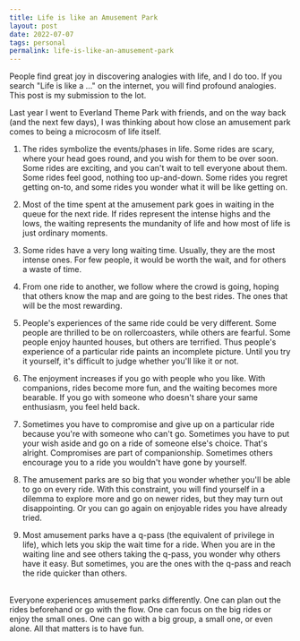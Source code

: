 ```yaml
---
title: Life is like an Amusement Park
layout: post
date: 2022-07-07
tags: personal
permalink: life-is-like-an-amusement-park
---
```

<p class="body"><span>People find great joy in discovering analogies with life, and I do too. If you search "Life is like a …" on the internet, you will find profound analogies. This post is my submission to the lot.</span></p><p class="body"><span>Last year I went to Everland Theme Park with friends, and on the way back (and the next few days), I was thinking about how close an amusement park comes to being a microcosm of life itself. </span></p><ol><li><p class="body"><span>The rides symbolize the events/phases in life. Some rides are scary, where your head goes round, and you wish for them to be over soon. Some rides are exciting, and you can't wait to tell everyone about them. Some rides feel good, nothing too up-and-down. Some rides you regret getting on-to, and some rides you wonder what it will be like getting on.</span></p></li><li><p class="body"><span>Most of the time spent at the amusement park goes in waiting in the queue for the next ride. If rides represent the intense highs and the lows, the waiting represents the mundanity of life and how most of life is just ordinary moments.</span></p></li><li><p class="body"><span>Some rides have a very long waiting time. Usually, they are the most intense ones. For few people, it would be worth the wait, and for others a waste of time.</span></p></li><li><p class="body"><span>From one ride to another, we follow where the crowd is going, hoping that others know the map and are going to the best rides. The ones that will be the most rewarding.</span></p></li><li><p class="body"><span>People's experiences of the same ride could be very different. Some people are thrilled to be on rollercoasters, while others are fearful. Some people enjoy haunted houses, but others are terrified. Thus people's experience of a particular ride paints an incomplete picture. Until you try it yourself, it's difficult to judge whether you'll like it or not.</span></p></li><li><p class="body"><span>The enjoyment increases if you go with people who you like. With companions, rides become more fun, and the waiting becomes more bearable. If you go with someone who doesn't share your same enthusiasm, you feel held back.</span></p></li><li><p class="body"><span>Sometimes you have to compromise and give up on a particular ride because you're with someone who can't go. Sometimes you have to put your wish aside and go on a ride of someone else's choice. That's alright. Compromises are part of companionship. Sometimes others encourage you to a ride you wouldn't have gone by yourself.</span></p></li><li><p class="body"><span>The amusement parks are so big that you wonder whether you'll be able to go on every ride. With this constraint, you will find yourself in a dilemma to explore more and go on newer rides, but they may turn out disappointing. Or you can go again on enjoyable rides you have already tried. </span></p></li><li><p class="body"><span>Most amusement parks have a q-pass (the equivalent of privilege in life), which lets you skip the wait time for a ride. When you are in the waiting line and see others taking the q-pass, you wonder why others have it easy. But sometimes, you are the ones with the q-pass and reach the ride quicker than others.</span></p></li></ol><p class="body"><span><br>Everyone experiences amusement parks differently. One can plan out the rides beforehand or go with the flow. One can focus on the big rides or enjoy the small ones. One can go with a big group, a small one, or even alone. All that matters is to have fun.</span></p>